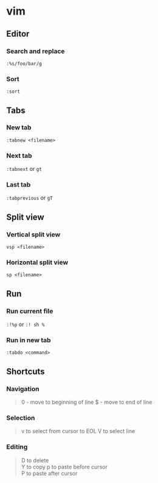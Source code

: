 # vim

## Editor

### Search and replace
`:%s/foo/bar/g`

### Sort
`:sort`

## Tabs

### New tab
`:tabnew <filename>`

### Next tab
`:tabnext` or `gt`

### Last tab
`:tabprevious` or `gT`

## Split view

### Vertical split view
`vsp <filename>`

### Horizontal split view
`sp <filename>`

## Run

### Run current file
`:!%p`
or
`:! sh %`

### Run in new tab
`:tabdo <command>`

## Shortcuts

### Navigation
> 0 - move to beginning of line
> $ - move to end of line 

### Selection
> v to select from cursor to EOL
> V to select line

### Editing  
> D to delete  
> Y to copy
> p to paste before cursor  
> P to paste after cursor

